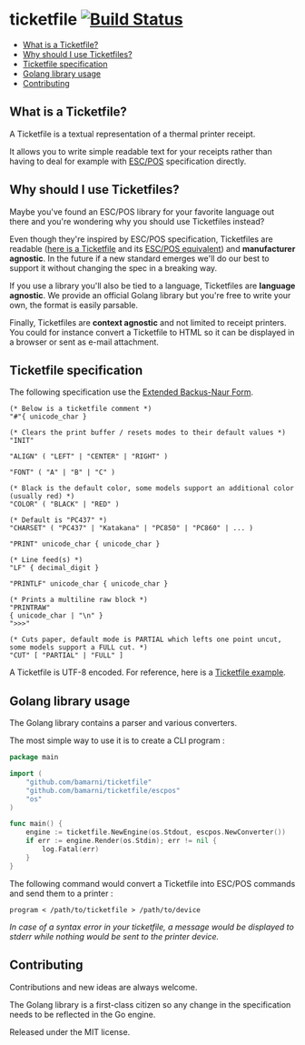 # ticketfile [![Build Status](https://travis-ci.org/bamarni/ticketfile.svg?branch=master)](https://travis-ci.org/bamarni/ticketfile)

- [What is a Ticketfile?](#what-is-a-ticketfile)
- [Why should I use Ticketfiles?](#why-should-i-use-ticketfiles)
- [Ticketfile specification](#ticketfile-specification)
- [Golang library usage](#golang-library-usage)
- [Contributing](#contributing)

## What is a Ticketfile?

A Ticketfile is a textual representation of a thermal printer receipt.

It allows you to write simple readable text for your receipts rather than having to deal for example with
[ESC/POS](http://content.epson.de/fileadmin/content/files/RSD/downloads/escpos.pdf)
specification directly.

## Why should I use Ticketfiles?

Maybe you've found an ESC/POS library for your favorite language out there
and you're wondering why you should use Ticketfiles instead?

Even though they're inspired by ESC/POS specification, Ticketfiles are readable 
([here is a Ticketfile](tests/functional/fixtures/Ticketfile) and its [ESC/POS equivalent](tests/functional/fixtures/Ticketfile.expected)) and **manufacturer agnostic**.
In the future if a new standard emerges we'll do our best to support it without changing the spec in a breaking way. 

If you use a library you'll also be tied to a language, Ticketfiles are **language agnostic**. 
We provide an official Golang library but you're free to write your own, the format is easily parsable.

Finally, Ticketfiles are **context agnostic** and not limited to receipt printers.
You could for instance convert a Ticketfile to HTML so it can be displayed in a browser or sent as e-mail attachment.

## Ticketfile specification

The following specification use the [Extended Backus-Naur Form](https://en.wikipedia.org/wiki/Extended_Backus%E2%80%93Naur_form).

    (* Below is a ticketfile comment *)
    "#"{ unicode_char }

    (* Clears the print buffer / resets modes to their default values *)
    "INIT"

    "ALIGN" ( "LEFT" | "CENTER" | "RIGHT" )

    "FONT" ( "A" | "B" | "C" )

    (* Black is the default color, some models support an additional color (usually red) *)
    "COLOR" ( "BLACK" | "RED" )

    (* Default is "PC437" *)
    "CHARSET" ( "PC437" | "Katakana" | "PC850" | "PC860" | ... )

    "PRINT" unicode_char { unicode_char }

    (* Line feed(s) *)
    "LF" { decimal_digit }

    "PRINTLF" unicode_char { unicode_char }

    (* Prints a multiline raw block *)
    "PRINTRAW"
    { unicode_char | "\n" }
    ">>>"

    (* Cuts paper, default mode is PARTIAL which lefts one point uncut, some models support a FULL cut. *)
    "CUT" [ "PARTIAL" | "FULL" ]

A Ticketfile is UTF-8 encoded. For reference, here is a [Ticketfile example](tests/functional/fixtures/Ticketfile).

## Golang library usage

The Golang library contains a parser and various converters.

The most simple way to use it is to create a CLI program :

```go
package main

import (
	"github.com/bamarni/ticketfile"
	"github.com/bamarni/ticketfile/escpos"
	"os"
)

func main() {
	engine := ticketfile.NewEngine(os.Stdout, escpos.NewConverter())
	if err := engine.Render(os.Stdin); err != nil {
		log.Fatal(err)
	}
}
```
The following command would convert a Ticketfile into ESC/POS commands and send them to a printer :

    program < /path/to/ticketfile > /path/to/device

*In case of a syntax error in your ticketfile, a message would be displayed to stderr while nothing would be sent to the printer device.*

## Contributing

Contributions and new ideas are always welcome.

The Golang library is a first-class citizen so any change in the specification needs to be reflected in the Go engine. 

Released under the MIT license.
